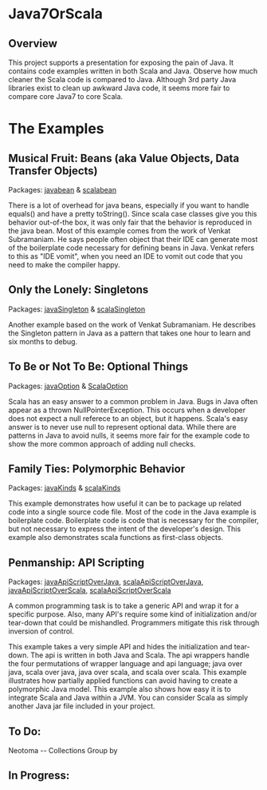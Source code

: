 Java7OrScala
============

Overview
--------
This project supports a presentation for exposing the pain of Java.  It contains code examples written in both Scala and Java.  Observe how much cleaner the Scala code is compared to Java.  Although 3rd party Java libraries exist to clean up awkward Java code, it seems more fair to compare core Java7 to core Scala.


The Examples
============

Musical Fruit:  Beans (aka Value Objects, Data Transfer Objects)
----------------------------------------------------------------

Packages:  [javabean](https://github.com/tflander/Java7OrScala/tree/master/src/main/java/javabean) & 
[scalabean](https://github.com/tflander/Java7OrScala/tree/master/src/main/scala/scalabean)

There is a lot of overhead for java beans, especially if you want to handle equals() and have a pretty toString().  Since scala case classes give you this behavior out-of-the box, it was only fair that the behavior is reproduced in the java bean.  Most of this example comes from the work of Venkat Subramaniam.  He says people often object that their IDE can generate most of the boilerplate code necessary for defining beans in Java.  Venkat refers to this as "IDE vomit", when you need an IDE to vomit out code that you need to make the compiler happy.

Only the Lonely:  Singletons
----------------------------

Packages:  [javaSingleton](https://github.com/tflander/Java7OrScala/tree/master/src/main/java/javaSingleton) & 
[scalaSingleton](https://github.com/tflander/Java7OrScala/tree/master/src/main/scala/scalaSingleton)

Another example based on the work of Venkat Subramaniam.  He describes the Singleton pattern in Java as a pattern that takes one hour to learn and six months to debug.


To Be or Not To Be: Optional Things
-------------------------------------

Packages:  [javaOption](https://github.com/tflander/Java7OrScala/tree/master/src/main/scala/scalaOption) 
& [ScalaOption](https://github.com/tflander/Java7OrScala/tree/master/src/main/scala/scalaOption)

Scala has an easy answer to a common problem in Java.  Bugs in Java often appear as a thrown NullPointerException.  This occurs when a developer does not expect a null referece to an object, but it happens.  Scala's easy answer is to never use null to represent optional data.  While there are patterns in Java to avoid nulls, it seems more fair for the example code to show the more common approach of adding null checks.

Family Ties: Polymorphic Behavior
-----------------------------------

Packages:  [javaKinds](https://github.com/tflander/Java7OrScala/tree/master/src/main/java/javaKinds) 
& [scalaKinds](https://github.com/tflander/Java7OrScala/tree/master/src/main/scala/scalaKinds)

This example demonstrates how useful it can be to package up related code into a single source code file.  Most of the code in the Java example is boilerplate code.  Boilerplate code is code that is necessary for the compiler, but not necessary to express the intent of the developer's design.  This example also demonstrates scala functions as first-class objects.

Penmanship: API Scripting
-------------------------

Packages:  [javaApiScriptOverJava](https://github.com/tflander/Java7OrScala/tree/master/src/main/java/javaApiScriptOverJava), 
[scalaApiScriptOverJava](https://github.com/tflander/Java7OrScala/tree/master/src/main/scala/scalaApiScriptOverJava), 
[javaApiScriptOverScala](), 
[scalaApiScriptOverScala](https://github.com/tflander/Java7OrScala/tree/master/src/main/scala/scalaApiScriptOverScala)

A common programming task is to take a generic API and wrap it for a specific purpose.  Also, many API's require some kind of initialization and/or tear-down that could be mishandled.  Programmers mitigate this risk through inversion of control.  

This example takes a very simple API and hides the initialization and tear-down.  The api is written in both Java and Scala.  The api wrappers handle the four permutations of wrapper language and api language; java over java, scala over java, java over scala, and scala over scala.  This example illustrates how partially applied functions can avoid having to create a polymorphic Java model.  This example also shows how easy it is to integrate Scala and Java within a JVM.  You can consider Scala as simply another Java jar file included in your project.


To Do:
------
  Neotoma -- Collections
  Group by

In Progress:
------------
  


